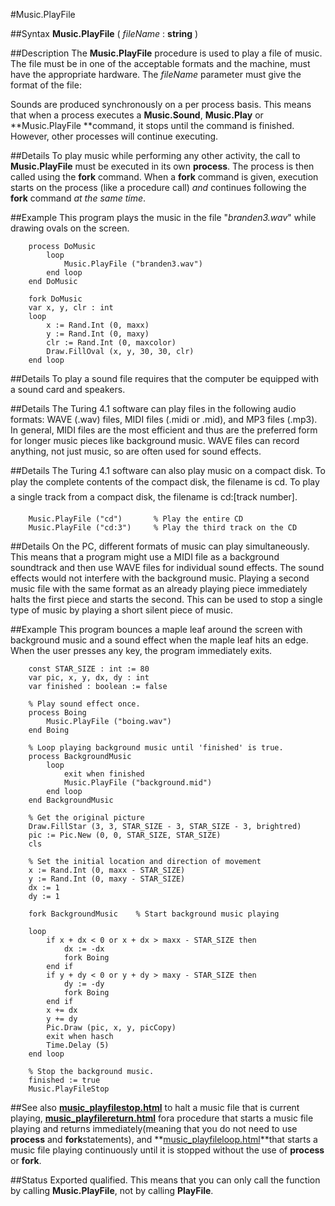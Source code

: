 
#Music.PlayFile

##Syntax
**Music.PlayFile** ( _fileName_ : **string** )



##Description
The **Music.PlayFile** procedure is used to play a file of music. The file must be in one of the acceptable formats and the machine, must have the appropriate hardware.
The _fileName_ parameter must give the format of the file:





Sounds are produced synchronously on a per process basis. This means that when a process executes a **Music.Sound**, **Music.Play** or **Music.PlayFile **command, it stops until the command is finished. However, other processes will continue executing.



##Details
To play music while performing any other activity, the call to **Music.PlayFile** must be executed in its own **process**. The process is then called using the **fork** command. When a **fork** command is given, execution starts on the process (like a procedure call) _and_ continues following the **fork** command _at the same time_.



##Example
This program plays the music in the file "_branden3.wav_" while drawing ovals on the screen.


        process DoMusic
            loop
                Music.PlayFile ("branden3.wav")
            end loop
        end DoMusic
        
        fork DoMusic
        var x, y, clr : int
        loop
            x := Rand.Int (0, maxx)
            y := Rand.Int (0, maxy)
            clr := Rand.Int (0, maxcolor)
            Draw.FillOval (x, y, 30, 30, clr)
        end loop
##Details
To play a sound file requires that the computer be equipped with a sound card and speakers.



##Details
The Turing 4.1 software can play files in the following audio formats: WAVE (.wav) files, MIDI files (.midi or .mid), and MP3 files (.mp3). In general, MIDI files are the most efficient and thus are the preferred form for longer music pieces like background music. WAVE files can record anything, not just music, so are often used for sound effects.



##Details
The Turing 4.1 software can also play music on a compact disk. To play the complete contents of the compact disk, the filename is &#147;cd&#148;. To play a single track from a compact disk, the filename is &#147;cd:[track number]&#148;.


        Music.PlayFile ("cd")       % Play the entire CD
        Music.PlayFile ("cd:3")     % Play the third track on the CD
        
##Details
On the PC, different formats of music can play simultaneously. This means that a program might use a MIDI file as a background soundtrack and then use WAVE files for individual sound effects. The sound effects would not interfere with the background music. Playing a second music file with the same format as an already playing piece immediately halts the first piece and starts the second.  This can be used to stop a single type of music by playing a short silent piece of music.



##Example
This program bounces a maple leaf around the screen with background music and a sound effect when the maple leaf hits an edge. When the user presses any key, the program immediately exits.


        const STAR_SIZE : int := 80
        var pic, x, y, dx, dy : int
        var finished : boolean := false
        
        % Play sound effect once.
        process Boing
            Music.PlayFile ("boing.wav")
        end Boing
        
        % Loop playing background music until 'finished' is true.
        process BackgroundMusic
            loop
                exit when finished
                Music.PlayFile ("background.mid")
            end loop
        end BackgroundMusic
        
        % Get the original picture
        Draw.FillStar (3, 3, STAR_SIZE - 3, STAR_SIZE - 3, brightred)
        pic := Pic.New (0, 0, STAR_SIZE, STAR_SIZE)
        cls
        
        % Set the initial location and direction of movement
        x := Rand.Int (0, maxx - STAR_SIZE)
        y := Rand.Int (0, maxy - STAR_SIZE)
        dx := 1
        dy := 1
        
        fork BackgroundMusic    % Start background music playing
        
        loop
            if x + dx < 0 or x + dx > maxx - STAR_SIZE then
                dx := -dx
                fork Boing
            end if
            if y + dy < 0 or y + dy > maxy - STAR_SIZE then
                dy := -dy
                fork Boing
            end if
            x += dx
            y += dy
            Pic.Draw (pic, x, y, picCopy)
            exit when hasch
            Time.Delay (5)
        end loop
        
        % Stop the background music.
        finished := true
        Music.PlayFileStop
##See also
**[music_playfilestop.html](Music.PlayFileStop)** to halt a music file that is current playing, **[music_playfilereturn.html](Music.PlayFileReturn)** fora procedure that starts a music file playing and returns immediately(meaning that you do not need to use **process** and **fork**statements), and **[music_playfileloop.html](Music.PlayFileLoop)**that starts a music file playing continuously until it is stopped without the use of **process** or **fork**.



##Status
Exported qualified.
This means that you can only call the function by calling **Music.PlayFile**, not by calling **PlayFile**.


